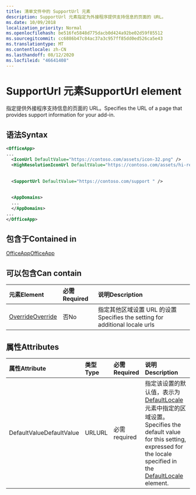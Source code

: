 ```yaml
---
title: 清单文件中的 SupportUrl 元素
description: SupportUrl 元素指定为外接程序提供支持信息的页面的 URL。
ms.date: 10/09/2018
localization_priority: Normal
ms.openlocfilehash: be516fe5848d775dacb0d424a92be02d59f85512
ms.sourcegitcommit: cc6886b47c84ac37a3c957ff85dd0ed526ca5e43
ms.translationtype: MT
ms.contentlocale: zh-CN
ms.lasthandoff: 08/12/2020
ms.locfileid: "46641408"
---
```

# <a name="supporturl-element"></a><span data-ttu-id="f5b58-103">SupportUrl 元素</span><span class="sxs-lookup"><span data-stu-id="f5b58-103">SupportUrl element</span></span>

<span data-ttu-id="f5b58-104">指定提供外接程序支持信息的页面的 URL。</span><span class="sxs-lookup"><span data-stu-id="f5b58-104">Specifies the URL of a page that provides support information for your add-in.</span></span>

## <a name="syntax"></a><span data-ttu-id="f5b58-105">语法</span><span class="sxs-lookup"><span data-stu-id="f5b58-105">Syntax</span></span>

```XML
<OfficeApp>
...
  <IconUrl DefaultValue="https://contoso.com/assets/icon-32.png" />
  <HighResolutionIconUrl DefaultValue="https://contoso.com/assets/hi-res-icon.png"/>
  
  
  <SupportUrl DefaultValue="https://contoso.com/support " />
  
  
  <AppDomains>
  ...
  </AppDomains>
...
</OfficeApp>
```

## <a name="contained-in"></a><span data-ttu-id="f5b58-106">包含于</span><span class="sxs-lookup"><span data-stu-id="f5b58-106">Contained in</span></span>

[<span data-ttu-id="f5b58-107">OfficeApp</span><span class="sxs-lookup"><span data-stu-id="f5b58-107">OfficeApp</span></span>](officeapp.md)

## <a name="can-contain"></a><span data-ttu-id="f5b58-108">可以包含</span><span class="sxs-lookup"><span data-stu-id="f5b58-108">Can contain</span></span>

|  <span data-ttu-id="f5b58-109">元素</span><span class="sxs-lookup"><span data-stu-id="f5b58-109">Element</span></span> | <span data-ttu-id="f5b58-110">必需</span><span class="sxs-lookup"><span data-stu-id="f5b58-110">Required</span></span> | <span data-ttu-id="f5b58-111">说明</span><span class="sxs-lookup"><span data-stu-id="f5b58-111">Description</span></span>  |
|:-----|:-----|:-----|
|  [<span data-ttu-id="f5b58-112">Override</span><span class="sxs-lookup"><span data-stu-id="f5b58-112">Override</span></span>](override.md)   | <span data-ttu-id="f5b58-113">否</span><span class="sxs-lookup"><span data-stu-id="f5b58-113">No</span></span> | <span data-ttu-id="f5b58-114">指定其他区域设置 URL 的设置</span><span class="sxs-lookup"><span data-stu-id="f5b58-114">Specifies the setting for additional locale urls</span></span> |

## <a name="attributes"></a><span data-ttu-id="f5b58-115">属性</span><span class="sxs-lookup"><span data-stu-id="f5b58-115">Attributes</span></span>

|<span data-ttu-id="f5b58-116">属性</span><span class="sxs-lookup"><span data-stu-id="f5b58-116">Attribute</span></span>|<span data-ttu-id="f5b58-117">类型</span><span class="sxs-lookup"><span data-stu-id="f5b58-117">Type</span></span>|<span data-ttu-id="f5b58-118">必需</span><span class="sxs-lookup"><span data-stu-id="f5b58-118">Required</span></span>|<span data-ttu-id="f5b58-119">说明</span><span class="sxs-lookup"><span data-stu-id="f5b58-119">Description</span></span>|
|:-----|:-----|:-----|:-----|
|<span data-ttu-id="f5b58-120">DefaultValue</span><span class="sxs-lookup"><span data-stu-id="f5b58-120">DefaultValue</span></span>|<span data-ttu-id="f5b58-121">URL</span><span class="sxs-lookup"><span data-stu-id="f5b58-121">URL</span></span>|<span data-ttu-id="f5b58-122">必需</span><span class="sxs-lookup"><span data-stu-id="f5b58-122">required</span></span>|<span data-ttu-id="f5b58-123">指定该设置的默认值，表示为 [DefaultLocale](defaultlocale.md) 元素中指定的区域设置。</span><span class="sxs-lookup"><span data-stu-id="f5b58-123">Specifies the default value for this setting, expressed for the locale specified in the [DefaultLocale](defaultlocale.md) element.</span></span>|
